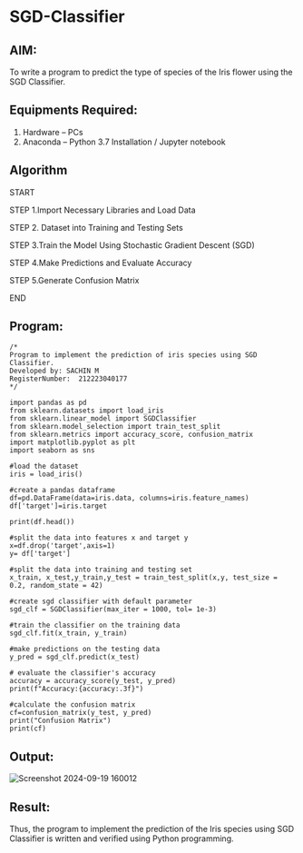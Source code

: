 # SGD-Classifier
## AIM:
To write a program to predict the type of species of the Iris flower using the SGD Classifier.

## Equipments Required:
1. Hardware – PCs
2. Anaconda – Python 3.7 Installation / Jupyter notebook

## Algorithm
START

STEP 1.Import Necessary Libraries and Load Data

STEP 2. Dataset into Training and Testing Sets

STEP 3.Train the Model Using Stochastic Gradient Descent (SGD)

STEP 4.Make Predictions and Evaluate Accuracy

STEP 5.Generate Confusion Matrix

END

## Program:
```
/*
Program to implement the prediction of iris species using SGD Classifier.
Developed by: SACHIN M 
RegisterNumber:  212223040177
*/

import pandas as pd
from sklearn.datasets import load_iris
from sklearn.linear_model import SGDClassifier
from sklearn.model_selection import train_test_split
from sklearn.metrics import accuracy_score, confusion_matrix
import matplotlib.pyplot as plt
import seaborn as sns

#load the dataset
iris = load_iris()

#create a pandas dataframe
df=pd.DataFrame(data=iris.data, columns=iris.feature_names)
df['target']=iris.target

print(df.head())

#split the data into features x and target y
x=df.drop('target',axis=1)
y= df['target']

#split the data into training and testing set
x_train, x_test,y_train,y_test = train_test_split(x,y, test_size = 0.2, random_state = 42)

#create sgd classifier with default parameter
sgd_clf = SGDClassifier(max_iter = 1000, tol= 1e-3)

#train the classifier on the training data
sgd_clf.fit(x_train, y_train)

#make predictions on the testing data
y_pred = sgd_clf.predict(x_test)

# evaluate the classifier's accuracy
accuracy = accuracy_score(y_test, y_pred)
print(f"Accuracy:{accuracy:.3f}")

#calculate the confusion matrix
cf=confusion_matrix(y_test, y_pred)
print("Confusion Matrix")
print(cf)

```

## Output:
![Screenshot 2024-09-19 160012](https://github.com/user-attachments/assets/29c264e3-71a0-45a1-a812-4a38f6486fa7)

## Result:
Thus, the program to implement the prediction of the Iris species using SGD Classifier is written and verified using Python programming.
